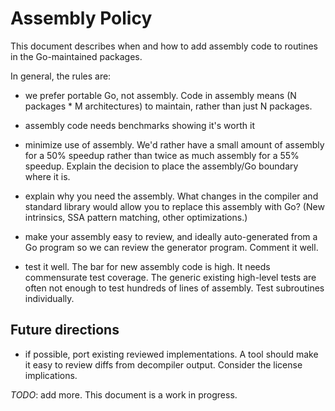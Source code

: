 # Assembly Policy

This document describes when and how to add assembly code to routines in the Go-maintained packages.

In general, the rules are:

* we prefer portable Go, not assembly. Code in assembly means (N packages * M architectures) to maintain, rather than just N packages.

* assembly code needs benchmarks showing it's worth it

* minimize use of assembly. We'd rather have a small amount of assembly for a 50% speedup rather than twice as much assembly for a 55% speedup. Explain the decision to place the assembly/Go boundary where it is.

* explain why you need the assembly. What changes in the compiler and standard library would allow you to replace this assembly with Go? (New intrinsics, SSA pattern matching, other optimizations.)

* make your assembly easy to review, and ideally auto-generated from a Go program so we can review the generator program. Comment it well.

* test it well. The bar for new assembly code is high. It needs commensurate test coverage. The generic existing high-level tests are often not enough to test hundreds of lines of assembly. Test subroutines individually.

## Future directions

* if possible, port existing reviewed implementations. A tool should make it easy to review diffs from decompiler output. Consider the license implications.

*TODO*: add more. This document is a work in progress.